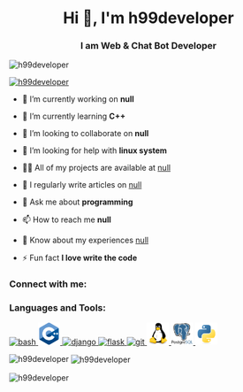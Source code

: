 <h1 align="center">Hi 👋, I'm h99developer</h1>
<h3 align="center">I am Web & Chat Bot Developer</h3>

<p align="left"> <img src="https://komarev.com/ghpvc/?username=h99developer&label=Profile%20views&color=0e75b6&style=flat" alt="h99developer" /> </p>

<p align="left"> <a href="https://github.com/ryo-ma/github-profile-trophy"><img src="https://github-profile-trophy.vercel.app/?username=h99developer" alt="h99developer" /></a> </p>

- 🔭 I’m currently working on **null**

- 🌱 I’m currently learning **C++**

- 👯 I’m looking to collaborate on **null**

- 🤝 I’m looking for help with **linux system**

- 👨‍💻 All of my projects are available at [null](null)

- 📝 I regularly write articles on [null](null)

- 💬 Ask me about **programming**

- 📫 How to reach me **null**

- 📄 Know about my experiences [null](null)

- ⚡ Fun fact **I love write the code**

<h3 align="left">Connect with me:</h3>
<p align="left">
</p>

<h3 align="left">Languages and Tools:</h3>
<p align="left"> <a href="https://www.gnu.org/software/bash/" target="_blank" rel="noreferrer"> <img src="https://www.vectorlogo.zone/logos/gnu_bash/gnu_bash-icon.svg" alt="bash" width="40" height="40"/> </a> <a href="https://www.w3schools.com/cpp/" target="_blank" rel="noreferrer"> <img src="https://raw.githubusercontent.com/devicons/devicon/master/icons/cplusplus/cplusplus-original.svg" alt="cplusplus" width="40" height="40"/> </a> <a href="https://www.djangoproject.com/" target="_blank" rel="noreferrer"> <img src="https://cdn.worldvectorlogo.com/logos/django.svg" alt="django" width="40" height="40"/> </a> <a href="https://flask.palletsprojects.com/" target="_blank" rel="noreferrer"> <img src="https://www.vectorlogo.zone/logos/pocoo_flask/pocoo_flask-icon.svg" alt="flask" width="40" height="40"/> </a> <a href="https://git-scm.com/" target="_blank" rel="noreferrer"> <img src="https://www.vectorlogo.zone/logos/git-scm/git-scm-icon.svg" alt="git" width="40" height="40"/> </a> <a href="https://www.linux.org/" target="_blank" rel="noreferrer"> <img src="https://raw.githubusercontent.com/devicons/devicon/master/icons/linux/linux-original.svg" alt="linux" width="40" height="40"/> </a> <a href="https://www.postgresql.org" target="_blank" rel="noreferrer"> <img src="https://raw.githubusercontent.com/devicons/devicon/master/icons/postgresql/postgresql-original-wordmark.svg" alt="postgresql" width="40" height="40"/> </a> <a href="https://www.python.org" target="_blank" rel="noreferrer"> <img src="https://raw.githubusercontent.com/devicons/devicon/master/icons/python/python-original.svg" alt="python" width="40" height="40"/> </a> </p>

<p><img align="left" src="https://github-readme-stats.vercel.app/api/top-langs?username=h99developer&show_icons=true&locale=en&layout=compact" alt="h99developer" /></p>

<p>&nbsp;<img align="center" src="https://github-readme-stats.vercel.app/api?username=h99developer&show_icons=true&locale=en" alt="h99developer" /></p>

<p><img align="center" src="https://github-readme-streak-stats.herokuapp.com/?user=h99developer&" alt="h99developer" /></p>






<!--
**h99developer/h99developer** is a ✨ _special_ ✨ repository because its `README.md` (this file) appears on your GitHub profile.

Here are some ideas to get you started:

- 🔭 I’m currently working on ...
- 🌱 I’m currently learning ...
- 👯 I’m looking to collaborate on ...
- 🤔 I’m looking for help with ...
- 💬 Ask me about ...
- 📫 How to reach me: ...
- 😄 Pronouns: ...
- ⚡ Fun fact: ...
-->
